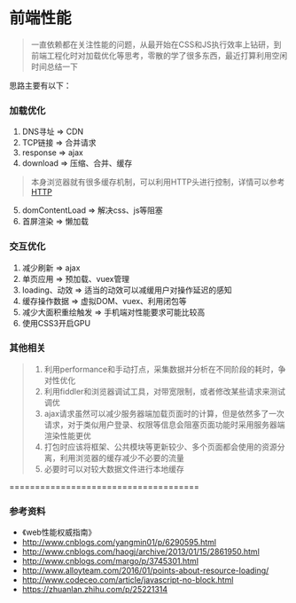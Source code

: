 <h1>前端性能</h1>

>一直依赖都在关注性能的问题，从最开始在CSS和JS执行效率上钻研，到前端工程化时对加载优化等思考，零散的学了很多东西，最近打算利用空闲时间总结一下

思路主要有以下：
### 加载优化
1. DNS寻址 => CDN
2. TCP链接 => 合并请求
3. response => ajax
4. download => 压缩、合并、缓存
>本身浏览器就有很多缓存机制，可以利用HTTP头进行控制，详情可以参考[HTTP]()
5. domContentLoad => 解决css、js等阻塞
6. 首屏渲染 => 懒加载


### 交互优化
1. 减少刷新 => ajax
2. 单页应用 => 预加载、vuex管理
3. loading、动效 => 适当的动效可以减缓用户对操作延迟的感知
4. 缓存操作数据 => 虚拟DOM、vuex、利用闭包等
5. 减少大面积重绘触发 => 手机端对性能要求可能比较高
6. 使用CSS3开启GPU

### 其他相关

>1. 利用performance和手动打点，采集数据并分析在不同阶段的耗时，争对性优化
>2. 利用fiddler和浏览器调试工具，对带宽限制，或者修改某些请求来测试调优
>3. ajax请求虽然可以减少服务器端加载页面时的计算，但是依然多了一次请求，对于类似用户登录、权限等信息会阻塞页面功能时采用服务器端渲染性能更优
>4. 打包时应该将框架、公共模块等更新较少、多个页面都会使用的资源分离，利用浏览器的缓存减少不必要的流量
>5. 必要时可以对较大数据文件进行本地缓存

=====================================
### 参考资料
+ 《web性能权威指南》
+ http://www.cnblogs.com/yangmin01/p/6290595.html
+ http://www.cnblogs.com/haogj/archive/2013/01/15/2861950.html
+ http://www.cnblogs.com/margo/p/3745301.html
+ http://www.alloyteam.com/2016/01/points-about-resource-loading/
+ http://www.codeceo.com/article/javascript-no-block.html
+ https://zhuanlan.zhihu.com/p/25221314